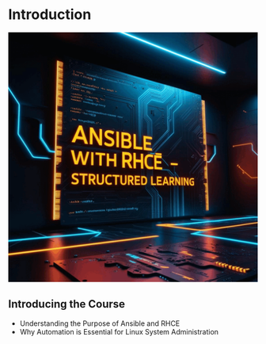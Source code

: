 # Introduction

![Ansible with RHCE](images/ansible_rhce.gif)

## Introducing the Course
- Understanding the Purpose of Ansible and RHCE
- Why Automation is Essential for Linux System Administration
